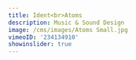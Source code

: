 ```yaml
---
title: Ident<br>Atoms
description: Music & Sound Design
image: /cms/images/Atoms Small.jpg
vimeoID: '234134910'
showinslider: true
---
```











